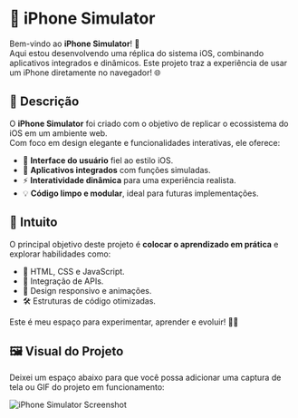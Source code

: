 # 📱 iPhone Simulator

Bem-vindo ao **iPhone Simulator**! 🌟  
Aqui estou desenvolvendo uma réplica do sistema iOS, combinando aplicativos integrados e dinâmicos. Este projeto traz a experiência de usar um iPhone diretamente no navegador! 🌐

## 📝 Descrição

O **iPhone Simulator** foi criado com o objetivo de replicar o ecossistema do iOS em um ambiente web.  
Com foco em design elegante e funcionalidades interativas, ele oferece:

- 🎨 **Interface do usuário** fiel ao estilo iOS.  
- 🔗 **Aplicativos integrados** com funções simuladas.  
- ⚡ **Interatividade dinâmica** para uma experiência realista.  
- 💡 **Código limpo e modular**, ideal para futuras implementações.  

## 🎯 Intuito

O principal objetivo deste projeto é **colocar o aprendizado em prática** e explorar habilidades como:  
- 📄 HTML, CSS e JavaScript.  
- 🚀 Integração de APIs.  
- 📱 Design responsivo e animações.  
- 🛠️ Estruturas de código otimizadas.  

Este é meu espaço para experimentar, aprender e evoluir! 🧠💪

## 🖼️ Visual do Projeto

Deixei um espaço abaixo para que você possa adicionar uma captura de tela ou GIF do projeto em funcionamento:

![iPhone Simulator Screenshot](/fotos/gitHubView.png)


